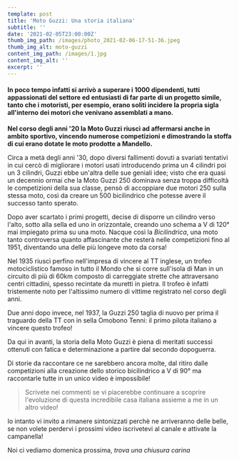 ```yaml
---
template: post
title: 'Moto Guzzi: Una storia italiana'
subtitle: ''
date: '2021-02-05T23:00:00Z'
thumb_img_path: /images/photo_2021-02-06-17-51-36.jpeg
thumb_img_alt: moto-guzzi
content_img_path: /images/1.jpg
content_img_alt: ''
excerpt: ''
---
```

#### In poco tempo infatti si arrivò a superare i 1000 dipendenti, tutti appassionati del settore ed entusiasti di far parte di un progetto simile, tanto che i motoristi, per esempio, erano soliti incidere la propria sigla all'interno dei motori che venivano assemblati a mano.

**Nel corso degli anni '20 la Moto Guzzi riuscì ad affermarsi anche in ambito sportivo, vincendo numerose competizioni e dimostrando la stoffa di cui erano dotate le moto prodotte a Mandello.**

Circa a metà degli anni '30, dopo diversi fallimenti dovuti a svariati tentativi in cui cercò di migliorare i motori usati introducendo prima un 4 cilindri poi un 3 cilindri, Guzzi ebbe un'altra delle sue geniali idee; visto che era quasi un decennio ormai che la Moto Guzzi 250 dominava senza troppa difficoltà le competizioni della sua classe, pensò di accoppiare due motori 250 sulla stessa moto, così da creare un 500 bicilindrico che potesse avere il successo tanto sperato.

Dopo aver scartato i primi progetti, decise di disporre un cilindro verso l'alto, sotto alla sella ed uno in orizzontale, creando uno schema a V di 120° mai impiegato prima su una moto. Nacque così la _Bicilindrica_, una moto tanto controversa quanto affascinante che resterà nelle competizioni fino al 1951, diventando una delle più longeve moto da corsa!

Nel 1935 riuscì perfino nell'impresa di vincere al TT inglese, un trofeo motociclistico famoso in tutto il Mondo che si corre sull'isola di Man in un circuito di più di 60km composto di carreggiate strette che attraversano centri cittadini, spesso recintate da muretti in pietra. Il trofeo è infatti tristemente noto per l'altissimo numero di vittime registrato nel corso degli anni.

Due anni dopo invece, nel 1937, la Guzzi 250 taglia di nuovo per prima il traguardo della TT con in sella Omobono Tenni: il primo pilota italiano a vincere questo trofeo!

Da qui in avanti, la storia della Moto Guzzi è piena di meritati successi ottenuti con fatica e determinazione a partire dal secondo dopoguerra.

Di storie da raccontare ce ne sarebbero ancora molte, dal ritiro dalle competizioni alla creazione dello storico bicilindrico a V di 90° ma raccontarle tutte in un unico video è impossibile!

> Scrivete nei commenti se vi piacerebbe continuare a scoprire l'evoluzione di questa incredibile casa italiana assieme a me in un altro video!

Io intanto vi invito a rimanere sintonizzati perchè ne arriveranno delle belle, se non volete perdervi i prossimi video iscrivetevi al canale e attivate la campanella!

Noi ci vediamo domenica prossima, *trova una chiusura carina*